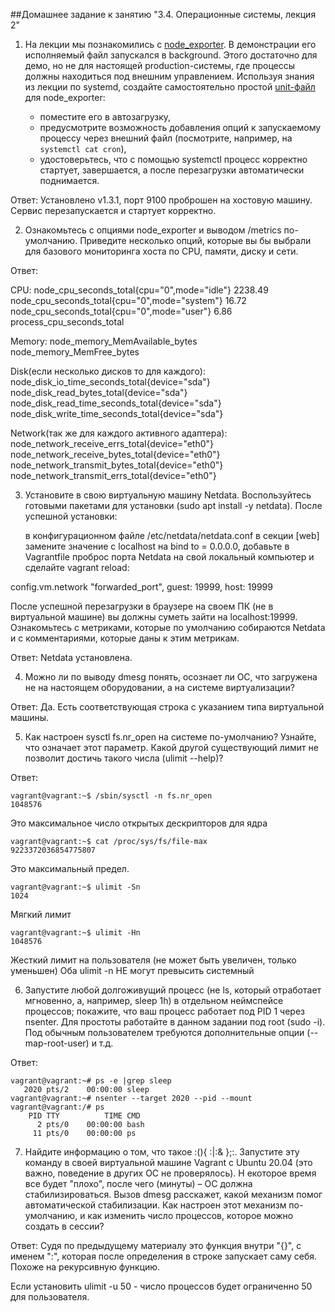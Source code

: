##Домашнее задание к занятию "3.4. Операционные системы, лекция 2"

1. На лекции мы познакомились с [node_exporter](https://github.com/prometheus/node_exporter/releases). 
В демонстрации его исполняемый файл запускался в background. Этого достаточно для демо, но не для настоящей production-системы, 
где процессы должны находиться под внешним управлением. Используя знания из лекции по systemd, создайте самостоятельно простой 
[unit-файл](https://www.freedesktop.org/software/systemd/man/systemd.service.html) для node_exporter:

    * поместите его в автозагрузку,
    * предусмотрите возможность добавления опций к запускаемому процессу через внешний файл (посмотрите, например, на `systemctl cat cron`),
    * удостоверьтесь, что с помощью systemctl процесс корректно стартует, завершается, а после перезагрузки автоматически поднимается.

Ответ: Установлено v1.3.1, порт 9100 проброшен на хостовую машину. Сервис перезапускается и стартует корректно.

2. Ознакомьтесь с опциями node_exporter и выводом /metrics по-умолчанию. Приведите несколько опций, которые вы бы выбрали для базового мониторинга хоста по CPU, памяти, диску и сети.

Ответ:

CPU:
    node_cpu_seconds_total{cpu="0",mode="idle"} 2238.49
    node_cpu_seconds_total{cpu="0",mode="system"} 16.72
    node_cpu_seconds_total{cpu="0",mode="user"} 6.86
    process_cpu_seconds_total
    
Memory:
    node_memory_MemAvailable_bytes 
    node_memory_MemFree_bytes
    
Disk(если несколько дисков то для каждого):
    node_disk_io_time_seconds_total{device="sda"} 
    node_disk_read_bytes_total{device="sda"} 
    node_disk_read_time_seconds_total{device="sda"} 
    node_disk_write_time_seconds_total{device="sda"}
    
Network(так же для каждого активного адаптера):
    node_network_receive_errs_total{device="eth0"} 
    node_network_receive_bytes_total{device="eth0"} 
    node_network_transmit_bytes_total{device="eth0"}
    node_network_transmit_errs_total{device="eth0"}
    
3. Установите в свою виртуальную машину Netdata. Воспользуйтесь готовыми пакетами для установки 
(sudo apt install -y netdata). После успешной установки:

    в конфигурационном файле /etc/netdata/netdata.conf в секции [web] замените значение с localhost на bind to = 0.0.0.0,
    добавьте в Vagrantfile проброс порта Netdata на свой локальный компьютер и сделайте vagrant reload:

config.vm.network "forwarded_port", guest: 19999, host: 19999

После успешной перезагрузки в браузере на своем ПК (не в виртуальной машине) вы должны суметь зайти на localhost:19999. 
Ознакомьтесь с метриками, которые по умолчанию собираются Netdata и с комментариями, которые даны к этим метрикам.

Ответ: Netdata установлена. 

4. Можно ли по выводу dmesg понять, осознает ли ОС, что загружена не на настоящем оборудовании, а на системе виртуализации?

Ответ: Да. Есть соответствующая строка с указанием типа виртуальной машины.

5. Как настроен sysctl fs.nr_open на системе по-умолчанию? Узнайте, что означает этот параметр. 
Какой другой существующий лимит не позволит достичь такого числа (ulimit --help)?

Ответ: 

```commandline
vagrant@vagrant:~$ /sbin/sysctl -n fs.nr_open
1048576
```
Это максимальное число открытых дескрипторов для ядра

```commandline
vagrant@vagrant:~$ cat /proc/sys/fs/file-max
9223372036854775807
```
Это максимальный предел.

```commandline
vagrant@vagrant:~$ ulimit -Sn
1024
```
Мягкий лимит 

```commandline
vagrant@vagrant:~$ ulimit -Hn
1048576
```
Жесткий лимит на пользователя (не может быть увеличен, только уменьшен)
Оба ulimit -n НЕ могут превысить системный

6. Запустите любой долгоживущий процесс (не ls, который отработает мгновенно, а, например, sleep 1h)
в отдельном неймспейсе процессов; покажите, что ваш процесс работает под PID 1 через nsenter. 
Для простоты работайте в данном задании под root (sudo -i). Под обычным пользователем требуются дополнительные 
опции (--map-root-user) и т.д.

Ответ: 
```commandline
vagrant@vagrant:~# ps -e |grep sleep
   2020 pts/2    00:00:00 sleep
vagrant@vagrant:~# nsenter --target 2020 --pid --mount
vagrant@vagrant:/# ps
    PID TTY          TIME CMD
      2 pts/0    00:00:00 bash
     11 pts/0    00:00:00 ps
```

7. Найдите информацию о том, что такое :(){ :|:& };:. Запустите эту команду в своей виртуальной машине 
Vagrant с Ubuntu 20.04 (это важно, поведение в других ОС не проверялось). Н екоторое время все будет "плохо", 
после чего (минуты) – ОС должна стабилизироваться. Вызов dmesg расскажет, какой механизм помог автоматической 
стабилизации. Как настроен этот механизм по-умолчанию, и как изменить число процессов, которое можно создать в сессии?

Ответ: 
Судя по предыдущему материалу это функция внутри "{}", с именем ":", которая после определения в строке запускает саму себя.
Похоже на рекурсивную функцию.

Если установить ulimit -u 50 - число процессов будет ограниченно 50 для пользователя. 